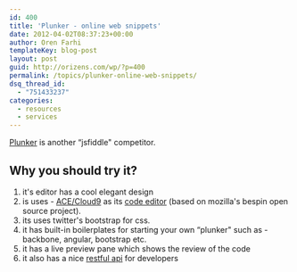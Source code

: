 ```yaml
---
id: 400
title: 'Plunker - online web snippets'
date: 2012-04-02T08:37:23+00:00
author: Oren Farhi 
templateKey: blog-post
layout: post
guid: http://orizens.com/wp/?p=400
permalink: /topics/plunker-online-web-snippets/
dsq_thread_id:
  - "751433237"
categories:
  - resources
  - services
---
```

[Plunker](http://plunker.no.de/) is another &#8220;jsfiddle" competitor.

## Why you should try it?

  1. it's editor has a cool elegant design
  2. is uses - [ACE/Cloud9](http://ace.ajax.org/) as its [code editor](http://plunker.no.de/edit) (based on mozilla's bespin open source project).
  3. its uses twitter's bootstrap for css.
  4. it has built-in boilerplates for starting your own &#8220;plunker" such as - backbone, angular, bootstrap etc.
  5. it has a live preview pane which shows the review of the code
  6. it also has a nice [restful api](http://plunker.no.de/documentation) for developers